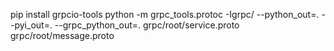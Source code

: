 pip install grpcio-tools
python -m grpc_tools.protoc -Igrpc/ --python_out=. --pyi_out=. --grpc_python_out=. grpc/root/service.proto grpc/root/message.proto